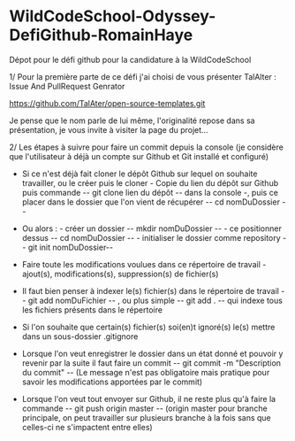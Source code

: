 # WildCodeSchool-Odyssey-DefiGithub-RomainHaye
Dépot pour le défi github pour la candidature à la WildCodeSchool

1/ Pour la première parte de ce défi j'ai choisi de vous présenter TalAlter : Issue And PullRequest Genrator

https://github.com/TalAter/open-source-templates.git

Je pense que le nom parle de lui même, l'originalité repose dans sa présentation, je vous invite à visiter la page du projet…


2/ Les étapes à suivre pour faire un commit depuis la console
(je considère que l'utilisateur à déjà un compte sur Github et Git installé et configuré)

- Si ce n'est déjà fait cloner le dépôt Github sur lequel on souhaite travailler, ou le créer puis le cloner - Copie du lien du dépôt sur Github puis commande -- git clone lien du dépôt -- dans la console -, puis ce placer dans le dossier que l'on vient de récupérer -- cd nomDuDossier --

- Ou alors : - créer un dossier -- mkdir nomDuDossier --
             - ce positionner dessus -- cd nomDuDossier -- 
             - initialiser le dossier comme repository -- git init nomDuDossier--

- Faire toute les modifications voulues dans ce répertoire de travail - ajout(s), modifications(s), suppression(s) de fichier(s)

- Il faut bien penser à indexer le(s) fichier(s) dans le répertoire de travail -- git add nomDuFichier -- , ou plus simple -- git add . -- qui indexe tous les fichiers présents dans  le répertoire

- Si l'on souhaite que certain(s) fichier(s) soi(en)t ignoré(s) le(s) mettre dans un sous-dossier .gitignore

- Lorsque l'on veut enregistrer le dossier dans un état donné et pouvoir y revenir par la suite il faut faire un commit -- git commit -m "Description du commit" -- (Le message n'est pas obligatoire mais pratique pour savoir les modifications apportées par le commit)  

- Lorsque l'on veut tout envoyer sur Github, il ne reste plus qu'à faire la commande -- git push origin master -- (origin master pour branche principale, on peut travailler sur plusieurs branche à la fois sans que celles-ci ne s'impactent entre elles)